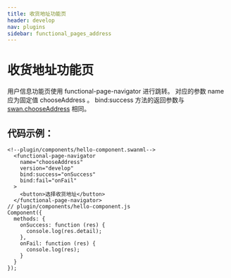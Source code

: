 ```yaml
---
title: 收货地址功能页
header: develop
nav: plugins
sidebar: functional_pages_address
---
```

# 收货地址功能页

用户信息功能页使用 functional-page-navigator 进行跳转。
对应的参数 name 应为固定值 chooseAddress 。
bind:success 方法的返回参数与 [swan.chooseAddress](docs/develop/api/open/chooseaddress_swan-chooseAddress/) 相同。

## 代码示例：

```
<!--plugin/components/hello-component.swanml-->
  <functional-page-navigator
    name="chooseAddress"
    version="develop"
    bind:success="onSuccess"
    bind:fail="onFail"
  >
    <button>选择收货地址</button>
  </functional-page-navigator>
// plugin/components/hello-component.js
Component({
  methods: {
    onSuccess: function (res) {
      console.log(res.detail);
    },
    onFail: function (res) {
      console.log(res);
    }
  }
});
```